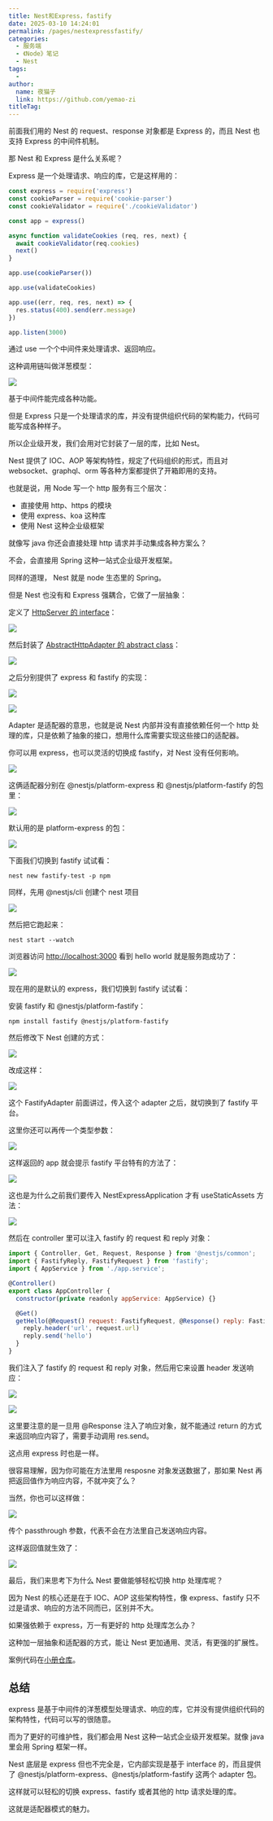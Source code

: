 ```yaml
---
title: Nest和Express，fastify
date: 2025-03-10 14:24:01
permalink: /pages/nestexpressfastify/
categories:
  - 服务端
  - 《Node》笔记
  - Nest
tags:
  - 
author: 
  name: 夜猫子
  link: https://github.com/yemao-zi
titleTag: 
---
```

前面我们用的 Nest 的 request、response 对象都是 Express 的，而且 Nest 也支持 Express 的中间件机制。

那 Nest 和 Express 是什么关系呢？

Express 是一个处理请求、响应的库，它是这样用的：

```javascript
const express = require('express')
const cookieParser = require('cookie-parser')
const cookieValidator = require('./cookieValidator')

const app = express()

async function validateCookies (req, res, next) {
  await cookieValidator(req.cookies)
  next()
}

app.use(cookieParser())

app.use(validateCookies)

app.use((err, req, res, next) => {
  res.status(400).send(err.message)
})

app.listen(3000)
```

通过 use 一个个中间件来处理请求、返回响应。

这种调用链叫做洋葱模型：

![](https://p3-juejin.byteimg.com/tos-cn-i-k3u1fbpfcp/5dd1dde7a5ac42f194ee6c3c13dfbf2f~tplv-k3u1fbpfcp-watermark.image?)

基于中间件能完成各种功能。

但是 Express 只是一个处理请求的库，并没有提供组织代码的架构能力，代码可能写成各种样子。

所以企业级开发，我们会用对它封装了一层的库，比如 Nest。

Nest 提供了 IOC、AOP 等架构特性，规定了代码组织的形式，而且对 websocket、graphql、orm 等各种方案都提供了开箱即用的支持。

也就是说，用 Node 写一个 http 服务有三个层次：

*   直接使用 http、https 的模块
*   使用 express、koa 这种库
*   使用 Nest 这种企业级框架

就像写 java 你还会直接处理 http 请求并手动集成各种方案么？

不会，会直接用 Spring 这种一站式企业级开发框架。

同样的道理， Nest 就是 node 生态里的 Spring。

但是 Nest 也没有和 Express 强耦合，它做了一层抽象：

定义了 [HttpServer 的 interface](https://github.com/nestjs/nest/blob/d352e6f138bc70ff33cccf830053946d17272b82/packages/common/interfaces/http/http-server.interface.ts#L21C1-L85)：

![](https://p9-juejin.byteimg.com/tos-cn-i-k3u1fbpfcp/737f4e28b4e04a0681338bbbaa91ec72~tplv-k3u1fbpfcp-watermark.image?)

然后封装了 [AbstractHttpAdapter 的 abstract class](https://github.com/nestjs/nest/blob/d352e6f138bc70ff33cccf830053946d17272b82/packages/core/adapters/http-adapter.ts#L12C1-L131)：

![](https://p3-juejin.byteimg.com/tos-cn-i-k3u1fbpfcp/2aedd2108f5948558b48e32515f09eff~tplv-k3u1fbpfcp-jj-mark:0:0:0:0:q75.image#?w=1288&h=1016&s=800739&e=png&b=1f1f1f)

之后分别提供了 express 和 fastify 的实现：

![](https://p9-juejin.byteimg.com/tos-cn-i-k3u1fbpfcp/45563511aff34a8890efb03088db5d12~tplv-k3u1fbpfcp-watermark.image?)

![](https://p6-juejin.byteimg.com/tos-cn-i-k3u1fbpfcp/ac036845aabe45e1ae942da5e3f28d83~tplv-k3u1fbpfcp-watermark.image?)

Adapter 是适配器的意思，也就是说 Nest 内部并没有直接依赖任何一个 http 处理的库，只是依赖了抽象的接口，想用什么库需要实现这些接口的适配器。

你可以用 express，也可以灵活的切换成 fastify，对 Nest 没有任何影响。

![](https://p9-juejin.byteimg.com/tos-cn-i-k3u1fbpfcp/0785a342c5be4bb281be14a2392748b1~tplv-k3u1fbpfcp-watermark.image?)

这俩适配器分别在 @nestjs/platform-express 和 @nestjs/platform-fastify 的包里：

![](https://p1-juejin.byteimg.com/tos-cn-i-k3u1fbpfcp/79700acb386b4273a64e0731f2ef9434~tplv-k3u1fbpfcp-watermark.image?)

默认用的是 platform-express 的包：

![](https://p6-juejin.byteimg.com/tos-cn-i-k3u1fbpfcp/dec436a6d1b240cb8a44649d300dedcf~tplv-k3u1fbpfcp-watermark.image?)

下面我们切换到 fastify 试试看：

    nest new fastify-test -p npm

同样，先用 @nestjs/cli 创建个 nest 项目

![](https://p9-juejin.byteimg.com/tos-cn-i-k3u1fbpfcp/9ad59bc066ef4152b2fa2951ac583be1~tplv-k3u1fbpfcp-watermark.image?)

然后把它跑起来：

    nest start --watch

浏览器访问 <http://localhost:3000> 看到 hello world 就是服务跑成功了：

![](https://p3-juejin.byteimg.com/tos-cn-i-k3u1fbpfcp/310458702e914659a54a8cd5c94dee41~tplv-k3u1fbpfcp-watermark.image?)

现在用的是默认的 express，我们切换到 fastify 试试看：

安装 fastify 和 @nestjs/platform-fastify：

    npm install fastify @nestjs/platform-fastify

然后修改下 Nest 创建的方式：

![](https://p3-juejin.byteimg.com/tos-cn-i-k3u1fbpfcp/4a243dd5577b42d9b105ccf0beb765bf~tplv-k3u1fbpfcp-watermark.image?)

改成这样：

![](https://p1-juejin.byteimg.com/tos-cn-i-k3u1fbpfcp/58a860f3c9c24c5d85c3837518c309e9~tplv-k3u1fbpfcp-watermark.image?)

这个 FastifyAdapter 前面讲过，传入这个 adapter 之后，就切换到了 fastify 平台。

这里你还可以再传一个类型参数：

![](https://p1-juejin.byteimg.com/tos-cn-i-k3u1fbpfcp/1c1767014d83455cb69862c28cc74238~tplv-k3u1fbpfcp-watermark.image?)

这样返回的 app 就会提示 fastify 平台特有的方法了：

![](https://p3-juejin.byteimg.com/tos-cn-i-k3u1fbpfcp/9b91dd5b6f85435db7b79a84c59713ce~tplv-k3u1fbpfcp-watermark.image?)

这也是为什么之前我们要传入 NestExpressApplication 才有 useStaticAssets 方法：

![](https://p9-juejin.byteimg.com/tos-cn-i-k3u1fbpfcp/13a07116cbc949369f1c32c95b33b41a~tplv-k3u1fbpfcp-watermark.image?)

然后在 controller 里可以注入 fastify 的 request 和 reply 对象：

```javascript
import { Controller, Get, Request, Response } from '@nestjs/common';
import { FastifyReply, FastifyRequest } from 'fastify';
import { AppService } from './app.service';

@Controller()
export class AppController {
  constructor(private readonly appService: AppService) {}

  @Get()
  getHello(@Request() request: FastifyRequest, @Response() reply: FastifyReply) {
    reply.header('url', request.url)
    reply.send('hello')
  }
}
```

我们注入了 fastify 的 request 和 reply 对象，然后用它来设置 header 发送响应：

![](https://p6-juejin.byteimg.com/tos-cn-i-k3u1fbpfcp/aa142f5c756945e9821982873126f59b~tplv-k3u1fbpfcp-watermark.image?)

![](https://p1-juejin.byteimg.com/tos-cn-i-k3u1fbpfcp/1dd35f0b9ea64bac906d18f72b48bd5c~tplv-k3u1fbpfcp-watermark.image?)

这里要注意的是一旦用 @Response 注入了响应对象，就不能通过 return 的方式来返回响应内容了，需要手动调用 res.send。

这点用 express 时也是一样。

很容易理解，因为你可能在方法里用 resposne 对象发送数据了，那如果 Nest 再把返回值作为响应内容，不就冲突了么？

当然，你也可以这样做：

![](https://p6-juejin.byteimg.com/tos-cn-i-k3u1fbpfcp/5873e1f9eb3d44b5a6e930a75e9525b4~tplv-k3u1fbpfcp-watermark.image?)

传个 passthrough 参数，代表不会在方法里自己发送响应内容。

这样返回值就生效了：

![](https://p9-juejin.byteimg.com/tos-cn-i-k3u1fbpfcp/80828b7f572a43958e6e33e0d265da46~tplv-k3u1fbpfcp-watermark.image?)

最后，我们来思考下为什么 Nest 要做能够轻松切换 http 处理库呢？

因为 Nest 的核心还是在于 IOC、AOP 这些架构特性，像 express、fastify 只不过是请求、响应的方法不同而已，区别并不大。

如果强依赖于 express，万一有更好的 http 处理库怎么办？

这种加一层抽象和适配器的方式，能让 Nest 更加通用、灵活，有更强的扩展性。

案例代码在[小册仓库](https://github.com/QuarkGluonPlasma/nestjs-course-code/tree/main/fastify-test)。

## 总结

express 是基于中间件的洋葱模型处理请求、响应的库，它并没有提供组织代码的架构特性，代码可以写的很随意。

而为了更好的可维护性，我们都会用 Nest 这种一站式企业级开发框架。就像 java 里会用 Spring 框架一样。

Nest 底层是 express 但也不完全是，它内部实现是基于 interface 的，而且提供了 @nestjs/platform-express、@nestjs/platform-fastify 这两个 adapter 包。

这样就可以轻松的切换 express、fastify 或者其他的 http 请求处理的库。

这就是适配器模式的魅力。
